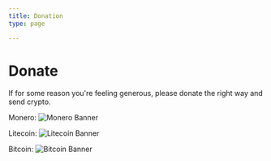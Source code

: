 ```yaml
---
title: Donation
type: page

---
```



# Donate

If for some reason you're feeling generous, please donate the right way and send crypto.

Monero:
![Monero Banner](/images/crypto/monero-logo.png)


Litecoin:
![Litecoin Banner](/images/crypto/litecoin-logo.png)


Bitcoin: 
![Bitcoin Banner](/images/crypto/bitcoin-logo.png)





